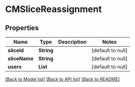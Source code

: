 # CMSliceReassignment
## Properties

| Name | Type | Description | Notes |
|------------ | ------------- | ------------- | -------------|
| **sliceId** | **String** |  | [default to null] |
| **sliceName** | **String** |  | [default to null] |
| **users** | **List** |  | [default to null] |

[[Back to Model list]](../README.md#documentation-for-models) [[Back to API list]](../README.md#documentation-for-api-endpoints) [[Back to README]](../README.md)


